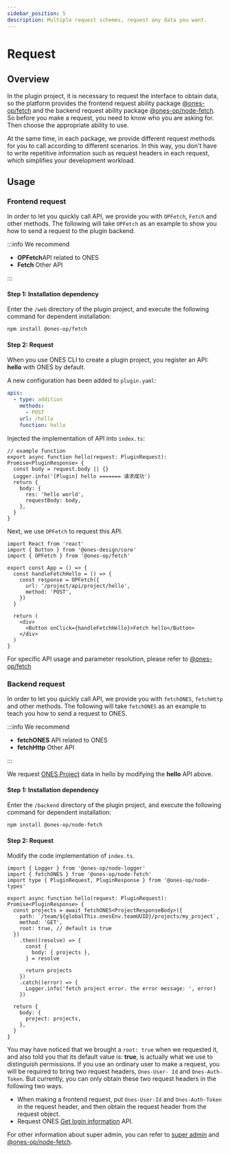```yaml
---
sidebar_position: 5
description: Multiple request schemes, request any data you want.
---
```


# Request

## Overview

In the plugin project, it is necessary to request the interface to obtain data, so the platform provides the frontend request ability package [@ones-op/fetch](../../reference/packages/fetch/fetch.md) and the backend request ability package [@ones-op/node-fetch](../../reference//packages/node-fetch/node-fetch.md). So before you make a request, you need to know who you are asking for. Then choose the appropriate ability to use.

At the same time, in each package, we provide different request methods for you to call according to different scenarios. In this way, you don't have to write repetitive information such as request headers in each request, which simplifies your development workload.

## Usage

### Frontend request

In order to let you quickly call API, we provide you with `OPFetch`, `Fetch` and other methods. The following will take `OPFetch` as an example to show you how to send a request to the plugin backend.

:::info
We recommend

- **OPFetch**API related to ONES
- **Fetch** Other API

:::

#### Step 1: Installation dependency

Enter the `/web` directory of the plugin project, and execute the following command for dependent installation:

```bash npm2yarn
npm install @ones-op/fetch
```

#### Step 2: Request

When you use ONES CLI to create a plugin project, you register an API: **hello** with ONES by default.

A new configuration has been added to `plugin.yaml`:

```yaml title="/config/plugin.yaml"
apis:
  - type: addition
    methods:
      - POST
    url: /hello
    function: hello
```

Injected the implementation of API into `index.ts`:

```tsx title="/backend/src/index.ts"
// example function
export async function hello(request: PluginRequest): Promise<PluginResponse> {
  const body = request.body || {}
  Logger.info('[Plugin] hello ======= 请求成功')
  return {
    body: {
      res: 'hello world',
      requestBody: body,
    },
  }
}
```

Next, we use `OPFetch` to request this API.

```tsx
import React from 'react'
import { Button } from '@ones-design/core'
import { OPFetch } from '@ones-op/fetch'

export const App = () => {
  const handleFetchHello = () => {
    const response = OPFetch({
      url: '/project/api/project/hello',
      method: 'POST',
    })
  }

  return (
    <div>
      <Button onClick={handleFetchHello}>Fetch hello</Button>
    </div>
  )
}
```

For specific API usage and parameter resolution, please refer to [@ones-op/fetch](../../reference/packages/fetch/fetch.md)

### Backend request

In order to let you quickly call API, we provide you with `fetchONES`, `fetchHttp` and other methods. The following will take `fetchONES` as an example to teach you how to send a request to ONES.

:::info
We recommend

- **fetchONES** API related to ONES
- **fetchHttp** Other API

:::

We request [ONES Project](../../api/project/project.md#根据项目-id-获取项目列表) data in hello by modifying the **hello** API above.

#### Step 1: Installation dependency

Enter the `/backend` directory of the plugin project, and execute the following command for dependent installation:

```bash npm2yarn
npm install @ones-op/node-fetch
```

#### Step 2: Request

Modify the code implementation of `index.ts`.

```tsx title="/backend/src/index.ts"
import { Logger } from '@ones-op/node-logger'
import { fetchONES } from '@ones-op/node-fetch'
import type { PluginRequest, PluginResponse } from '@ones-op/node-types'

export async function hello(request: PluginRequest): Promise<PluginResponse> {
  const projects = await fetchONES<ProjectResponseBody>({
    path: `/team/${globalThis.onesEnv.teamUUID}/projects/my_project`,
    method: 'GET',
    root: true, // default is true
  })
    .then((resolve) => {
      const {
        body: { projects },
      } = resolve

      return projects
    })
    .catch((error) => {
      Logger.info('fetch project error. the error message: ', error)
    })

  return {
    body: {
      project: projects,
    },
  }
}
```

You may have noticed that we brought a `root: true` when we requested it, and also told you that its default value is: **true**, is actually what we use to distinguish permissions. If you use an ordinary user to make a request, you will be required to bring two request headers, `Ones-User- Id` and `Ones-Auth- Token`. But currently, you can only obtain these two request headers in the following two ways.

- When making a frontend request, put `Ones-User-Id` and `Ones-Auth-Token` in the request header, and then obtain the request header from the request object.
- Request ONES [Get login information](../../api/auth/auth.md#获取登录信息) API.

For other information about super admin, you can refer to [super admin](../../abilities/basic/super-admin.md) and [@ones-op/node-fetch](../../reference/packages/node-fetch/node-fetch.md).
